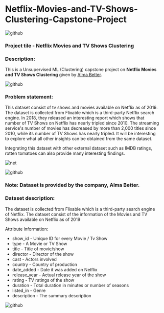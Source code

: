 # Netflix-Movies-and-TV-Shows-Clustering-Capstone-Project

![github](https://github.com/anasmalik081/Netflix-Movies-and-TV-Shows-Clustering-Capstone-Project/assets/84465546/c01734a4-9ef7-47bc-a75d-afdd4ca0a05e)

### Project tile - Netflix Movies and TV Shows Clustering
### Description:
This is a Unsupervised ML (Clustering) capstone project on **Netflix Movies and TV Shows Clustering** given by [Alma Better](https://www.almabetter.com/).

![github](https://github.com/anasmalik081/Netflix-Movies-and-TV-Shows-Clustering-Capstone-Project/assets/84465546/c01734a4-9ef7-47bc-a75d-afdd4ca0a05e)

### Problem statement:

This dataset consist of tv shows and movies available on Netflix as of 2019. The dataset is collected from Flixable which is a third-party Netflix search engine. In 2018, they released an interesting report which shows that number of TV Shows on Netflix has nearly tripled since 2010. The streaming service's number of movies has decreased by more than 2,000 titles since 2010, while its number of TV Shows has nearly tripled. It will be interesting to explore what all other insights can be obtained from the same dataset.

Integrating this dataset with other external dataset such as IMDB ratings, rotten tomatoes can also provide many interesting findings.

![net](https://github.com/anasmalik081/Netflix-Movies-and-TV-Shows-Clustering-Capstone-Project/assets/84465546/a1c40eed-2b7e-4be9-9022-d3c72998ef52)

![github](https://github.com/anasmalik081/Netflix-Movies-and-TV-Shows-Clustering-Capstone-Project/assets/84465546/c01734a4-9ef7-47bc-a75d-afdd4ca0a05e)

### Note: Dataset is provided by the company, Alma Better.

### Dataset description:

The dataset is collected from Flixable which is a third-party search engine of Netflix. The dataset consist of the information of the Movies and TV Shows available on Netflix as of 2019

Attribute Information:
* show_id - Unique ID for every Movie / Tv Show
* type - A Movie or TV Show
* title - Title of movie/show
* director - Director of the show
* cast - Actors involved
* country - Country of production
* date_added - Date it was added on Netflix
* release_year - Actual release year of the show
* rating - TV ratings of the show
* duration - Total duration in minutes or number of seasons
* listed_in - Genre
* description - The summary description

![github](https://github.com/anasmalik081/Netflix-Movies-and-TV-Shows-Clustering-Capstone-Project/assets/84465546/c01734a4-9ef7-47bc-a75d-afdd4ca0a05e)


